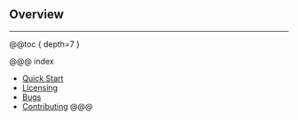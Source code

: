 ## Overview
---

@@toc { depth=7 }

@@@ index
* [Quick Start](quick_start.md)
* [Licensing](licensing.md)
* [Bugs](bugs.md)
* [Contributing](contributing.md)
@@@





